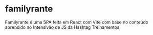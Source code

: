 # familyrante
 Familyrante é uma SPA feita em React com Vite com base no conteúdo aprendido no Intensivão de JS da Hashtag Treinamentos
